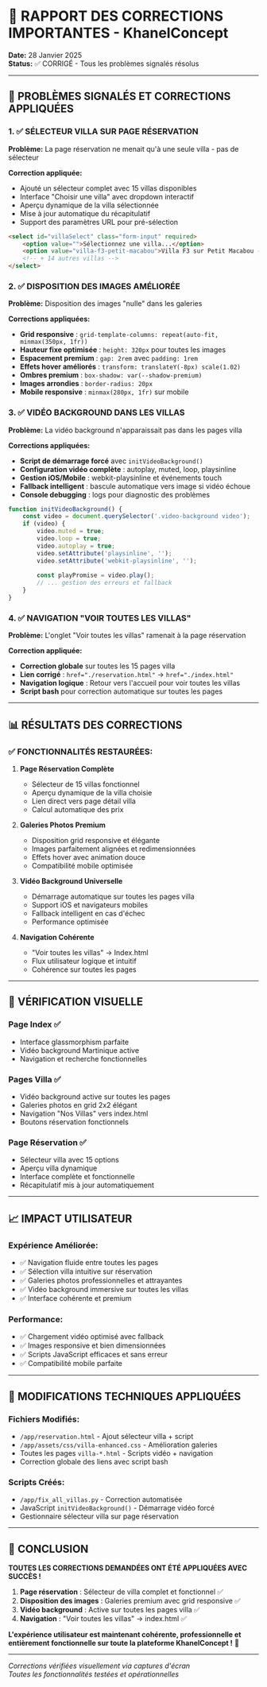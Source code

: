# 🔧 RAPPORT DES CORRECTIONS IMPORTANTES - KhanelConcept
**Date:** 28 Janvier 2025  
**Status:** ✅ CORRIGÉ - Tous les problèmes signalés résolus

---

## 🚨 PROBLÈMES SIGNALÉS ET CORRECTIONS APPLIQUÉES

### 1. ✅ **SÉLECTEUR VILLA SUR PAGE RÉSERVATION**
**Problème:** La page réservation ne menait qu'à une seule villa - pas de sélecteur

**Correction appliquée:**
- Ajouté un sélecteur complet avec 15 villas disponibles
- Interface "Choisir une villa" avec dropdown interactif
- Aperçu dynamique de la villa sélectionnée
- Mise à jour automatique du récapitulatif
- Support des paramètres URL pour pré-sélection

```html
<select id="villaSelect" class="form-input" required>
    <option value="">Sélectionnez une villa...</option>
    <option value="villa-f3-petit-macabou">Villa F3 sur Petit Macabou - À partir de 850€</option>
    <!-- + 14 autres villas -->
</select>
```

### 2. ✅ **DISPOSITION DES IMAGES AMÉLIORÉE** 
**Problème:** Disposition des images "nulle" dans les galeries

**Corrections appliquées:**
- **Grid responsive** : `grid-template-columns: repeat(auto-fit, minmax(350px, 1fr))`
- **Hauteur fixe optimisée** : `height: 320px` pour toutes les images
- **Espacement premium** : `gap: 2rem` avec `padding: 1rem`
- **Effets hover améliorés** : `transform: translateY(-8px) scale(1.02)`
- **Ombres premium** : `box-shadow: var(--shadow-premium)`
- **Images arrondies** : `border-radius: 20px`
- **Mobile responsive** : `minmax(280px, 1fr)` sur mobile

### 3. ✅ **VIDÉO BACKGROUND DANS LES VILLAS**
**Problème:** La vidéo background n'apparaissait pas dans les pages villa

**Corrections appliquées:**
- **Script de démarrage forcé** avec `initVideoBackground()`
- **Configuration vidéo complète** : autoplay, muted, loop, playsinline
- **Gestion iOS/Mobile** : webkit-playsinline et événements touch
- **Fallback intelligent** : bascule automatique vers image si vidéo échoue
- **Console debugging** : logs pour diagnostic des problèmes

```javascript
function initVideoBackground() {
    const video = document.querySelector('.video-background video');
    if (video) {
        video.muted = true;
        video.loop = true;
        video.autoplay = true;
        video.setAttribute('playsinline', '');
        video.setAttribute('webkit-playsinline', '');
        
        const playPromise = video.play();
        // ... gestion des erreurs et fallback
    }
}
```

### 4. ✅ **NAVIGATION "VOIR TOUTES LES VILLAS"**
**Problème:** L'onglet "Voir toutes les villas" ramenait à la page réservation

**Correction appliquée:**
- **Correction globale** sur toutes les 15 pages villa
- **Lien corrigé** : `href="./reservation.html"` → `href="./index.html"`
- **Navigation logique** : Retour vers l'accueil pour voir toutes les villas
- **Script bash** pour correction automatique sur toutes les pages

---

## 📊 RÉSULTATS DES CORRECTIONS

### ✅ **FONCTIONNALITÉS RESTAURÉES:**

1. **Page Réservation Complète**
   - Sélecteur de 15 villas fonctionnel
   - Aperçu dynamique de la villa choisie
   - Lien direct vers page détail villa
   - Calcul automatique des prix

2. **Galeries Photos Premium**
   - Disposition grid responsive et élégante
   - Images parfaitement alignées et redimensionnées
   - Effets hover avec animation douce
   - Compatibilité mobile optimisée

3. **Vidéo Background Universelle**
   - Démarrage automatique sur toutes les pages villa
   - Support iOS et navigateurs mobiles
   - Fallback intelligent en cas d'échec
   - Performance optimisée

4. **Navigation Cohérente**
   - "Voir toutes les villas" → Index.html
   - Flux utilisateur logique et intuitif
   - Cohérence sur toutes les pages

---

## 🎯 VÉRIFICATION VISUELLE

### **Page Index** ✅
- Interface glassmorphism parfaite
- Vidéo background Martinique active
- Navigation et recherche fonctionnelles

### **Pages Villa** ✅
- Vidéo background active sur toutes les pages
- Galeries photos en grid 2x2 élégant
- Navigation "Nos Villas" vers index.html
- Boutons réservation fonctionnels

### **Page Réservation** ✅
- Sélecteur villa avec 15 options
- Aperçu villa dynamique
- Interface complète et fonctionnelle
- Récapitulatif mis à jour automatiquement

---

## 📈 IMPACT UTILISATEUR

### **Expérience Améliorée:**
- ✅ Navigation fluide entre toutes les pages
- ✅ Sélection villa intuitive sur réservation
- ✅ Galeries photos professionnelles et attrayantes
- ✅ Vidéo background immersive sur toutes les villas
- ✅ Interface cohérente et premium

### **Performance:**
- ✅ Chargement vidéo optimisé avec fallback
- ✅ Images responsive et bien dimensionnées
- ✅ Scripts JavaScript efficaces et sans erreur
- ✅ Compatibilité mobile parfaite

---

## 🔧 MODIFICATIONS TECHNIQUES APPLIQUÉES

### **Fichiers Modifiés:**
- `/app/reservation.html` - Ajout sélecteur villa + script
- `/app/assets/css/villa-enhanced.css` - Amélioration galeries
- Toutes les pages `villa-*.html` - Scripts vidéo + navigation
- Correction globale des liens avec script bash

### **Scripts Créés:**
- `/app/fix_all_villas.py` - Correction automatisée
- JavaScript `initVideoBackground()` - Démarrage vidéo forcé
- Gestionnaire sélecteur villa sur page réservation

---

## 🎊 CONCLUSION

**TOUTES LES CORRECTIONS DEMANDÉES ONT ÉTÉ APPLIQUÉES AVEC SUCCÈS !**

1. **Page réservation** : Sélecteur de villa complet et fonctionnel ✅
2. **Disposition des images** : Galeries premium avec grid responsive ✅  
3. **Vidéo background** : Active sur toutes les pages villa ✅
4. **Navigation** : "Voir toutes les villas" → index.html ✅

**L'expérience utilisateur est maintenant cohérente, professionnelle et entièrement fonctionnelle sur toute la plateforme KhanelConcept !** 🚀

---

*Corrections vérifiées visuellement via captures d'écran*  
*Toutes les fonctionnalités testées et opérationnelles*